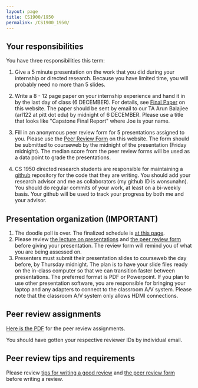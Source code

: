 ```yaml
---
layout: page
title: CS1900/1950
permalink: /CS1900_1950/
---
```


## Your responsibilities

You have three responsibilities this term:

1. Give a 5 minute presentation on the work that you did during your internship or directed research.  Because you have limited time, you will probably need no more than 5 slides.

2. Write a 8 - 12 page paper on your internship experience and hand it in by the last day of class (6 DECEMBER).  For details, see [Final Paper]({{site.baseurl}}/final_paper) on this website.  The paper should be sent by email to our TA Arun Balajiee (arl122 at pitt dot edu) by midnight of 6 DECEMBER.  Please use a title that looks like "Capstone Final Report" where Joe is your name.

3. Fill in an anonymous peer review form for 5 presentations assigned to you.  Please use the [Peer Review Form]({{site.baseurl}}/internships/review_form.txt) on this website.  The form should be submitted to courseweb by the midnight of the presentation (Friday midnight).  The median score from the peer review forms will be used as a data point to grade the presentations.  

4. CS 1950 directed research students are responsible for maintaining a [github](https://github.com) repository for the code that they are writing.  You should add your research advisor and me as collaborators (my github ID is wonsunahn).  You should do regular commits of your work, at least on a bi-weekly basis.  Your github will be used to track your progress by both me and your advisor.

## Presentation organization (IMPORTANT)

1. The doodle poll is over.  The finalized schedule is [at this page]({{site.baseurl}}/internship_presentation_schedule).
2. Please review [the lecture on presentations]({{site.baseurl}}/lectures/Capstone_Lecture4_Presentations.pdf) and [the peer review form]({{site.baseurl}}/internships/review_form.txt) before giving your presentation.  The review form will remind you of what you are being assessed on.
3. Presenters must submit their presentation slides to courseweb the day before, by Thursday midnight.  The plan is to have your slide files ready on the in-class computer so that we can transition faster between presentations.  The preferred format is PDF or Powerpoint.  If you plan to use other presentation software, you are responsible for bringing your laptop and any adapters to connect to the classroom A/V system.  Please note that the classroom A/V system only allows HDMI connections.

## Peer review assignments

[Here is the PDF]({{site.baseurl}}/internships/capstone_assignments_public.pdf) for the peer review assignments.

You should have gotten your respective reviewer IDs by individual email.

## Peer review tips and requirements

Please review [tips for writing a good review]({{site.baseurl}}/review_tips) and [the peer review form]({{site.baseurl}}/internships/review_form.txt) before writing a review.
